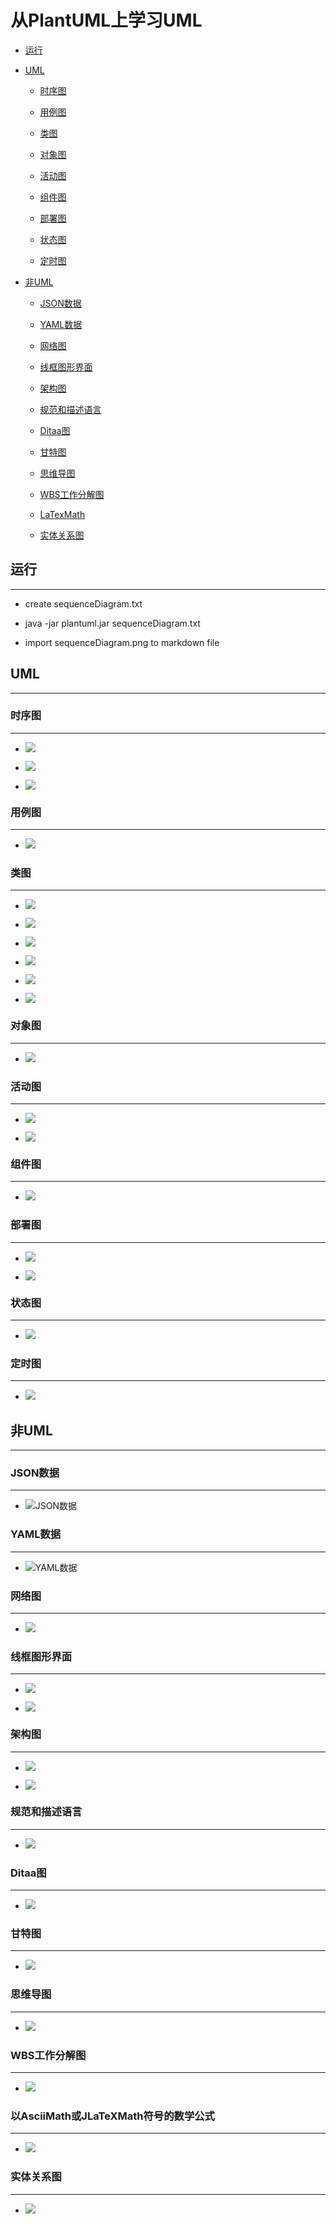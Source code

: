 # 从PlantUML上学习UML

  + [运行](#运行)

  + [UML](#UML)

    - [时序图](#时序图)

    - [用例图](#用例图)

    - [类图](#类图)
  
    - [对象图](#对象图)

    - [活动图](#活动图)

    - [组件图](#组件图)

    - [部署图](#部署图)

    - [状态图](#状态图)

    - [定时图](#定时图)
  
  + [非UML](#非UML)

    - [JSON数据](#json数据)

    - [YAML数据](#yaml数据)

    - [网络图](#网络图)

    - [线框图形界面](#线框图形界面)

    - [架构图](#架构图)
  
    - [规范和描述语言](#规范和描述语言)

    - [Ditaa图](#ditaa图)

    - [甘特图](#甘特图)

    - [思维导图](#思维导图)

    - [WBS工作分解图](#wbs工作分解图)

    - [LaTexMath](#以asciimath或jlatexmath符号的数学公式)
  
    - [实体关系图](#实体关系图)

## 运行

***

  + create sequenceDiagram.txt

  + java -jar plantuml.jar sequenceDiagram.txt

  + import sequenceDiagram.png to markdown file

## UML

***

### 时序图

***

  + ![](../../code/small_project/uml/png/sequenceDiagram1.png)

  + ![](../../code/small_project/uml/png/sequenceDiagram2.png)

  + ![](../../code/small_project/uml/png/sequenceDiagram3.png)

### 用例图

***

  + ![](../../code/small_project/uml/png/usecaseDiagram1.png)

### 类图

***

  + ![](../../code/small_project/uml/png/classDiagram1.png)
  
  + ![](../../code/small_project/uml/png/classDiagram2.png)
  + ![](../../code/small_project/uml/png/classDiagram2_001.png)
  + ![](../../code/small_project/uml/png/classDiagram2_002.png)
  + ![](../../code/small_project/uml/png/classDiagram2_003.png)

  + ![](../../code/small_project/uml/png/classDiagram3.png)

### 对象图

***

  + ![](../../code/small_project/uml/png/objectDiagram1.png)

### 活动图

***

  + ![](../../code/small_project/uml/png/activityDiagram1.png)

  + ![](../../code/small_project/uml/png/activityDiagram2.png)

### 组件图

***

  + ![](../../code/small_project/uml/png/componentDiagram1.png)

### 部署图

***

  + ![](../../code/small_project/uml/png/deploymentDiagram1.png)

  + ![](../../code/small_project/uml/png/deploymentDiagram2.png)

### 状态图

***

  + ![](../../code/small_project/uml/png/stateDiagram1.png)

### 定时图

***

  + ![](../../code/small_project/uml/png/timingDiagram1.png)

## 非UML

***

### JSON数据

***

  + ![JSON数据](../../code/small_project/uml/png/jsonData1.png "JSON")

### YAML数据

***

  + ![YAML数据](../../code/small_project/uml/png/yamlData1.png "JSON")

### 网络图

***

  + ![](../../code/small_project/uml/png/networkDiagram1.png)

### 线框图形界面

***

  + ![](../../code/small_project/uml/png/wireframeGraphicalInterface1.png)

  + ![](../../code/small_project/uml/png/wireframeGraphicalInterface2.png)

### 架构图

***

  + ![](../../code/small_project/uml/png/archimateDiagram1.png)

  + ![](../../code/small_project/uml/png/archimateDiagram2.png)

### 规范和描述语言

***

  + ![](../../code/small_project/uml/png/activityDiagram2.png)

### Ditaa图

***

  + ![](../../code/small_project/uml/png/ditaaDiagram1.png)

### 甘特图

***

  + ![](../../code/small_project/uml/png/ganttDiagram1.png)

### 思维导图

***

  + ![](../../code/small_project/uml/png/mindmapDiagram1.png)

### WBS工作分解图

***

  + ![](../../code/small_project/uml/png/wbsDiagram1.png)

### 以AsciiMath或JLaTeXMath符号的数学公式

***

  + ![](../../code/small_project/uml/png/asciimathOrJlatexmathNotation1.png)

### 实体关系图

***

  + ![](../../code/small_project/uml/png/entityRelationshipDiagram1.png)
